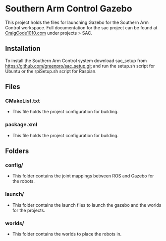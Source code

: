 # Southern Arm Control Gazebo

This project holds the files for launching Gazebo for the Southern Arm Control workspace. Full documentation for the sac project can be found at [CraigCode1010.com](http://craigcode1010.com) under projects > SAC.

## Installation

To install the Southern Arm Control system download sac_setup from https://github.com/greenpro/sac_setup.git and run the setup.sh script for Ubuntu or the rpiSetup.sh script for Raspian.

## Files
### CMakeList.txt
* This file holds the project configuration for building.

### package.xml
* This file holds the project configuration for building.

## Folders
### config/
* This folder contains the joint mappings between ROS and Gazebo for the robots.

### launch/
* This folder contains the launch files to launch the gazebo and the worlds for the projects.

### worlds/
* This folder contains the worlds to place the robots in.
